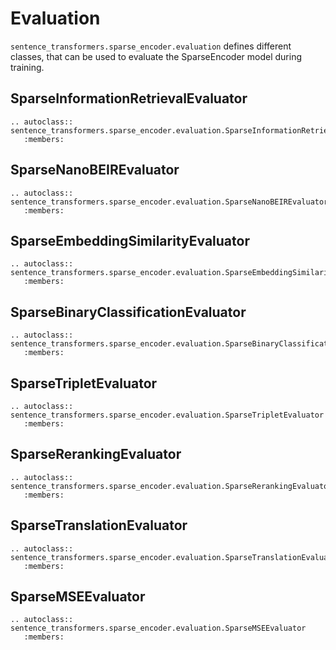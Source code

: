 # Evaluation

`sentence_transformers.sparse_encoder.evaluation` defines different classes, that can be used to evaluate the SparseEncoder model during training.

## SparseInformationRetrievalEvaluator
```{eval-rst}
.. autoclass:: sentence_transformers.sparse_encoder.evaluation.SparseInformationRetrievalEvaluator
   :members:
```

## SparseNanoBEIREvaluator
```{eval-rst}
.. autoclass:: sentence_transformers.sparse_encoder.evaluation.SparseNanoBEIREvaluator
   :members:
``` 

## SparseEmbeddingSimilarityEvaluator
```{eval-rst}
.. autoclass:: sentence_transformers.sparse_encoder.evaluation.SparseEmbeddingSimilarityEvaluator
   :members:
```

## SparseBinaryClassificationEvaluator
```{eval-rst}
.. autoclass:: sentence_transformers.sparse_encoder.evaluation.SparseBinaryClassificationEvaluator
   :members:
```

## SparseTripletEvaluator
```{eval-rst}
.. autoclass:: sentence_transformers.sparse_encoder.evaluation.SparseTripletEvaluator
   :members:
```

## SparseRerankingEvaluator
```{eval-rst}
.. autoclass:: sentence_transformers.sparse_encoder.evaluation.SparseRerankingEvaluator
   :members:
```

## SparseTranslationEvaluator
```{eval-rst}
.. autoclass:: sentence_transformers.sparse_encoder.evaluation.SparseTranslationEvaluator
   :members:
```

## SparseMSEEvaluator
```{eval-rst}
.. autoclass:: sentence_transformers.sparse_encoder.evaluation.SparseMSEEvaluator
   :members:
```
